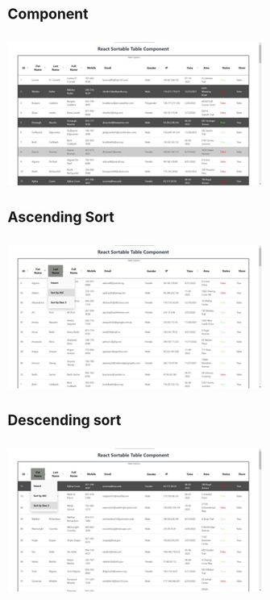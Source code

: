 <h1>Component<h1>

![plot](./react%20table%20componnet.jpg)

<h1>Ascending Sort<h1>

![plot](./asc%20sort.jpg)

<h1>Descending sort<h1>

![plot](./desc%20sort.jpg)

